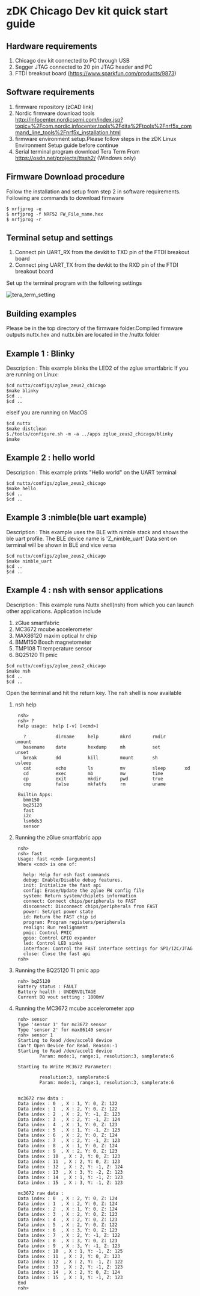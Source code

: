 # zDK Chicago Dev kit quick start guide

## Hardware requirements

1) Chicago dev kit connected to PC through USB
2) Segger JTAG connected to 20 pin JTAG header and PC
3) FTDI breakout board (https://www.sparkfun.com/products/9873)

## Software requirements

1) firmware repository (zCAD link)
2) Nordic firmware download tools
http://infocenter.nordicsemi.com/index.jsp?topic=%2Fcom.nordic.infocenter.tools%2Fdita%2Ftools%2Fnrf5x_command_line_tools%2Fnrf5x_installation.html
3) firmware environment setup.Please follow steps in the zDK Linux Environment Setup guide before continue
4) Serial terminal program 
download Tera Term From https://osdn.net/projects/ttssh2/ (Windows only)

## Firmware Download procedure

Follow the installation and setup from step 2 in software requirements. Following are commands to download firmware

```shell
$ nrfjprog -e
$ nrfjprog -f NRF52 FW_File_name.hex
$ nrfjprog -r
```

## Terminal setup and settings

1) Connect pin UART_RX from the devkit to TXD pin of the FTDI breakout board
2) Connect ping UART_TX from the devkit to the RXD pin of the FTDI breakout board

Set up the terminal program with the following settings

![tera_term_setting](https://github.com/zglue/zglue_doc/blob/master/zmodem_option/tera_term_setting.png)


## Building examples

Please be in the top directory of the firmware folder.Compiled firmware
outputs nuttx.hex and nuttx.bin are located in the /nuttx folder

## Example 1 : Blinky

Description : This example blinks the LED2 of the zglue smartfabric
If you are running on Linux:
```shell
$cd nuttx/configs/zglue_zeus2_chicago
$make blinky
$cd ..
$cd ..
```
elseif you are running on MacOS
```shell
$cd nuttx
$make distclean
$./tools/configure.sh -m -a ../apps zglue_zeus2_chicago/blinky
$make
```


## Example 2 : hello world

Description : This example prints "Hello world" on the UART terminal

```shell
$cd nuttx/configs/zglue_zeus2_chicago
$make hello
$cd ..
$cd ..
```

## Example 3 :nimble(ble uart example)

Description : This example uses the BLE with nimble stack and
shows the ble uart profile. The BLE device name is 'Z_nimble_uart'
Data sent on terminal will be shown in BLE and vice versa

```shell
$cd nuttx/configs/zglue_zeus2_chicago
$make nimble_uart
$cd ..
$cd ..
```

## Example 4 : nsh with sensor applications

Description : This example runs Nuttx shell(nsh) from which you can 
launch other applications. Application include

1) zGlue smartfabric
2) MC3672 mcube accelerometer
3) MAX86120 maxim optical hr chip 
4) BMM150 Bosch magnetometer
5) TMP108 TI temperature sensor
6) BQ25120 TI pmic

```shell
$cd nuttx/configs/zglue_zeus2_chicago
$make nsh
$cd ..
$cd ..
```
Open the terminal and hit the return key. The nsh shell is now available

1) nsh help

        nsh>
        nsh> ?
        help usage:  help [-v] [<cmd>]

          ?           dirname     help        mkrd        rmdir       umount
          basename    date        hexdump     mh          set         unset
          break       dd          kill        mount       sh          usleep
          cat         echo        ls          mv          sleep       xd
          cd          exec        mb          mw          time
          cp          exit        mkdir       pwd         true
          cmp         false       mkfatfs     rm          uname

        Builtin Apps:
          bmm150
          bq25120
          fast
          i2c
          lsm6ds3
          sensor

2) Running the  zGlue smartfabric app

        nsh>
        nsh> fast
        Usage: fast <cmd> [arguments]
        Where <cmd> is one of:

          help: Help for nsh fast commands
          debug: Enable/Disable debug features.
          init: Initialize the fast api
          config: Erase/Update the zglue FW config file
          system: Return system/chiplets information
          connect: Connect chips/peripherals to FAST
          disconnect: Disconnect chips/peripherals from FAST
          power: Set/get power state
          id: Return the FAST chip id
          program: Program registers/peripherals
          realign: Run realignment
          pmic: Control PMIC
          gpio: Control GPIO expander
          led: Control LED sinks
          interface: Control the FAST interface settings for SPI/I2C/JTAG
          close: Close the fast api
        nsh>
 
3) Running the BQ25120 TI pmic app
  
        nsh> bq25120
        Battery status : FAULT
        Battery health : UNDERVOLTAGE
        Current BQ vout setting : 1800mV

4) Running the MC3672 mcube accelerometer app

        nsh> sensor
        Type 'sensor 1' for mc3672 sensor
        Type 'sensor 2' for max86140 sensor
        nsh> sensor 1
        Starting to Read /dev/accel0 device
        Can't Open Device for Read. Reason:-1
        Starting to Read /dev/accel1 device
                Param: mode:1, range:1, resolution:3, samplerate:6
        
        Starting to Write MC3672 Parameter:
        
                resolution:3, samplerate:6
                Param: mode:1, range:1, resolution:3, samplerate:6
        
        
        mc3672 raw data :
        Data index : 0  , X : 1, Y: 0, Z: 122
        Data index : 1  , X : 2, Y: 0, Z: 122
        Data index : 2  , X : 2, Y: -1, Z: 123
        Data index : 3  , X : 2, Y: -1, Z: 124
        Data index : 4  , X : 1, Y: 0, Z: 123
        Data index : 5  , X : 1, Y: -1, Z: 123
        Data index : 6  , X : 2, Y: 0, Z: 124
        Data index : 7  , X : 2, Y: -1, Z: 123
        Data index : 8  , X : 1, Y: 0, Z: 124
        Data index : 9  , X : 2, Y: 0, Z: 123
        Data index : 10  , X : 2, Y: 0, Z: 123
        Data index : 11  , X : 2, Y: 0, Z: 123
        Data index : 12  , X : 2, Y: -1, Z: 124
        Data index : 13  , X : 3, Y: -2, Z: 123
        Data index : 14  , X : 1, Y: -1, Z: 123
        Data index : 15  , X : 3, Y: -1, Z: 123
        
        mc3672 raw data :
        Data index : 0  , X : 2, Y: 0, Z: 124
        Data index : 1  , X : 2, Y: 0, Z: 124
        Data index : 2  , X : 1, Y: 0, Z: 124
        Data index : 3  , X : 2, Y: 0, Z: 123
        Data index : 4  , X : 2, Y: 0, Z: 123
        Data index : 5  , X : 2, Y: 0, Z: 122
        Data index : 6  , X : 3, Y: 0, Z: 123
        Data index : 7  , X : 2, Y: -1, Z: 122
        Data index : 8  , X : 3, Y: 0, Z: 123
        Data index : 9  , X : 3, Y: -1, Z: 123
        Data index : 10  , X : 1, Y: -1, Z: 125
        Data index : 11  , X : 2, Y: 0, Z: 123
        Data index : 12  , X : 2, Y: -1, Z: 122
        Data index : 13  , X : 2, Y: -1, Z: 123
        Data index : 14  , X : 2, Y: 0, Z: 124
        Data index : 15  , X : 1, Y: -1, Z: 123
        End
        nsh>
